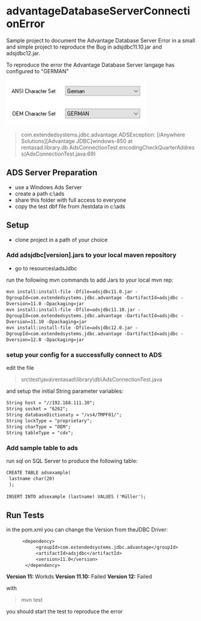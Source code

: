 # advantageDatabaseServerConnectionError

Sample project to document the Advantage Database Server Error in a small and simple project to reproduce the Bug in adsjdbc11.10.jar and adsjdbc12.jar.

To reproduce the error the Advantage Database Server langage has configured to "GERMAN"

![language encoding settings](/resources/images/language.png)

>com.extendedsystems.jdbc.advantage.ADSException: [iAnywhere Solutions][Advantage JDBC]windows-850
>        at rentasad.library.db.AdsConnectionTest.encodingCheckQuarterAddress(AdsConnectionTest.java:69)


## ADS Server Preparation
- use a Windows Ads Server
- create a path c:\ads
- share this folder with full access to everyone
- copy the test dbf file from /testdata in c:\ads

## Setup

- clone project in a path of your choice

### Add adsjdbc[version].jars to your local maven repository

- go to resources\adsJdbc

run the following mvn commands to add Jars to your local mvn rep:
```
mvn install:install-file -Dfile=adsjdbc11.0.jar -DgroupId=com.extendedsystems.jdbc.advantage -DartifactId=adsjdbc -Dversion=11.0 -Dpackaging=jar
mvn install:install-file -Dfile=adsjdbc11.10.jar -DgroupId=com.extendedsystems.jdbc.advantage -DartifactId=adsjdbc -Dversion=11.10 -Dpackaging=jar
mvn install:install-file -Dfile=adsjdbc12.0.jar -DgroupId=com.extendedsystems.jdbc.advantage -DartifactId=adsjdbc -Dversion=12.0 -Dpackaging=jar
```

### setup your config for a successfully connect to ADS

edit the file 
> src\test\java\rentasad\library\db\AdsConnectionTest.java

and setup the initial String parameter variables:
```
String host = "//192.168.111.30";
String socket = "6262";
String databaseDictionaty = "/vs4/TMPF01/";
String lockType = "proprietary";
String charType = "OEM";
String tableType = "cdx";
 ```
 
### Add sample table to ads
run sql on SQL Server to produce the following table:

 ```
CREATE TABLE adsexample(
  lastname char(20)
  );

INSERT INTO adsexample (lastname) VALUES ('Müller');
 ```
 
## Run Tests

in the pom.xml you can change the Version from theJDBC Driver:
 ```
       <dependency>
            <groupId>com.extendedsystems.jdbc.advantage</groupId>
            <artifactId>adsjdbc</artifactId>
            <version>11.0</version>
        </dependency>
 ```
 **Version 11:** Workds
 **Version 11.10:** Failed
 **Version 12:** Failed
 
 with 
 > mvn test

you should start the test to reproduce the error
 
